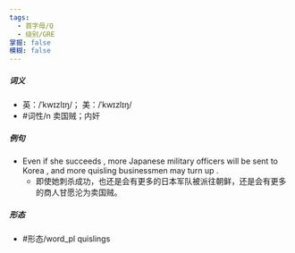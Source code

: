 ```yaml
---
tags:
  - 首字母/Q
  - 级别/GRE
掌握: false
模糊: false
---
```

##### 词义
- 英：/ˈkwɪzlɪŋ/； 美：/ˈkwɪzlɪŋ/
- #词性/n  卖国贼；内奸
##### 例句
- Even if she succeeds , more Japanese military officers will be sent to Korea , and more quisling businessmen may turn up .
	- 即使她刺杀成功，也还是会有更多的日本军队被派往朝鲜，还是会有更多的商人甘愿沦为卖国贼。
##### 形态
- #形态/word_pl quislings
